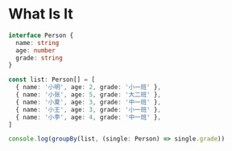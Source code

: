 # What Is It

<RunCode :dependency="`
function groupBy<T>(list: T[], fn: (single: T) => any): Map<string, T[]> {
  const map = new Map<string, T[]>()
  list.forEach((s: T) => {
    const key = fn(s)
    map.set(key, map.get(key) || [])
    map.get(key)!.push(s)
  })
  return map
}`">

```ts
interface Person {
  name: string
  age: number
  grade: string
}

const list: Person[] = [
  { name: '小明', age: 2, grade: '小一班' },
  { name: '小张', age: 5, grade: '大二班' },
  { name: '小夏', age: 3, grade: '中一班' },
  { name: '小王', age: 3, grade: '小一班' },
  { name: '小李', age: 4, grade: '中一班' },
]

console.log(groupBy(list, (single: Person) => single.grade))
```

</RunCode>
